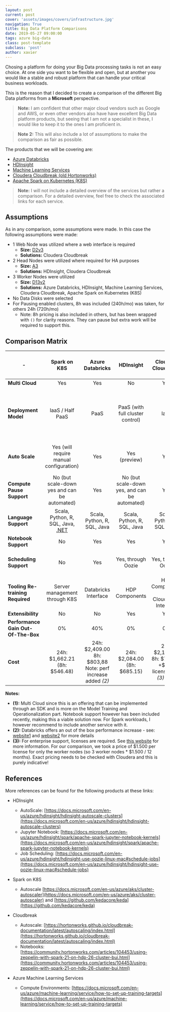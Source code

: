 ```yaml
---
layout: post
current: post
cover: 'assets/images/covers/infrastructure.jpg'
navigation: True
title: Big Data Platform Comparisons
date: 2019-05-27 09:00:00
tags: azure big-data
class: post-template
subclass: 'post'
author: xavier
---
```


Chosing a platform for doing your Big Data processing tasks is not an easy choice. At one side you want to be flexible and open, but at another you would like a stable and robust platform that can handle your critical business workloads.

This is the reason that I decided to create a comparison of the different Big Data platforms from a **Microsoft** perspective.

> **Note:** I am confident that other major cloud vendors such as Google and AWS, or even other vendors also have have excellent Big Data platform products, but seeing that I am not a specialist in these, I would like to keep it to the ones I am proficient in.

> **Note 2:** This will also include a lot of assumptions to make the comparison as fair as possible.

The products that we will be covering are:

* [Azure Databricks](https://azure.microsoft.com/en-us/services/databricks/)
* [HDInsight](https://azure.microsoft.com/en-us/services/hdinsight/)
* [Machine Learning Services](https://azure.microsoft.com/en-us/services/machine-learning-service/)
* [Cloudera Cloudbreak (old Hortonworks)](https://hortonworks.com/open-source/cloudbreak/)
* [Apache Spark on Kubernetes (K8S)](https://github.com/apache/spark/tree/master/resource-managers/kubernetes)

> **Note:** I will not include a detailed overview of the services but rather a comparison. For a detailed overview, feel free to check the associated links for each service.

## Assumptions

As in any comparison, some assumptions were made. In this case the following assumptions were made:

* 1 Web Node was utilized where a web interface is required
  * **Size:** [D2v3](https://docs.microsoft.com/en-us/azure/virtual-machines/windows/sizes-general#dv3-series-1)
  * **Solutions:** Cloudera Cloudbreak
* 2 Head Nodes were utilized where required for HA purposes
  * **Size:** [A3](https://docs.microsoft.com/en-us/azure/virtual-machines/windows/sizes-general#av2-series)
  * **Solutions:** HDInsight, Cloudera Cloudbreak
* 3 Worker Nodes were utilized 
  * **Size:** [D13v2](https://docs.microsoft.com/en-us/azure/virtual-machines/windows/sizes-memory#dsv2-series-11-15)
  * **Solutions:** Azure Databricks, HDInsight, Machine Learning Services, Cloudera Cloudbreak, Apache Spark on Kubernetes (K8S)
* No Data Disks were selected
* For Pausing enabled clusters, 8h was included (240h/mo) was taken, for others 24h (720h/mo)
  * Note: 8h pricing is also included in others, but has been wrapped with `()` for clarity reasons. They can pause but extra work will be required to support this.

## Comparison Matrix

| - |Spark on K8S|Azure Databricks|HDInsight|Cloudera Cloudbreak|Azure Machine Learning Services|
|---|:-:|:-:|:-:|:-:|:-:|
|**Multi Cloud**|Yes|Yes|No|Yes|Yes *(1)*|
|**Deployment Model**|IaaS / Half PaaS|PaaS|PaaS (with full cluster control)|IaaS|PaaS, with integrated support for compute on ML Services, VMs, Databricks, HDI and K8S|
|**Auto Scale**|Yes (will require manual configuration)|Yes|Yes (preview)|Yes|Yes (on Machine Learning Compute or Databricks)|
|**Compute Pause Support**|No (but scale-down yes and can be automated)|Yes|No (but scale-down yes, and can be automated)|Yes|Yes|
|**Language Support**|Scala, Python, R, SQL, Java, [.NET](https://github.com/dotnet/spark)|Scala, Python, R, SQL, Java|Scala, Python, R, SQL, Java|Scala, Python, R, SQL, Java|Python & REST|
|**Notebook Support**|No|Yes|Yes|Yes|Yes|
|**Scheduling Support**|No|Yes|Yes, through Oozie|Yes, through Oozie|Yes, Through Platform or SDK integration|
|**Tooling Re-training Required**|Server management through K8S|Databricks Interface|HDP Components|HDP Components & Cloudbreak Interface|SDK Interface OR GUI Interface in Azure Portal|
|**Extensibility**|No|No|Yes|Yes|Yes|
|**Performance Gain Out-Of-The-Box**|0%|40%|0%|0%|N/A|
|**Cost**|24h: \$1,662.21<br />(8h: \$546.48)|24h: \$2,409.00<br />8h: \$803,88<br />Note: perf increase added *(2)*|24h: \$2,084.00<br />(8h: \$685.15)|24h: \$2,100.36<br />8h: \$749.43<br />+\$375 license cost *(3)* / mo|Depends on K8S, HDI, Databricks VMs implementation|

**Notes:**
* **(1):** Multi Cloud since this is an offering that can be implemented through an SDK and is more on the Model Training and Operationalization part. Notebook support however has been included recently, making this a viable solution now. For Spark workloads, I however recommend to include another service with it.
* **(2):** Databricks offers an out of the box performance increase - see: [website1](https://databricks.com/blog/2017/07/12/benchmarking-big-data-sql-platforms-in-the-cloud.html) and [website2](https://github.com/databricks/benchmarks) for more details
* **(3):** For enterprise support, licenses are required. See [this website](https://hortonworks.com/services/support/enterprise/) for more information. For our comparison, we took a price of $1.500 per license for only the worker nodes (so 3 worker nodes * $1.500 / 12 months). Exact pricing needs to be checked with Cloudera and this is purely indicative!

## References

More references can be found for the following products at these links:

* HDInsight
  * AutoScale: [https://docs.microsoft.com/en-us/azure/hdinsight/hdinsight-autoscale-clusters](https://docs.microsoft.com/en-us/azure/hdinsight/hdinsight-autoscale-clusters)
  * Jupyter Notebook: [https://docs.microsoft.com/en-us/azure/hdinsight/spark/apache-spark-jupyter-notebook-kernels](https://docs.microsoft.com/en-us/azure/hdinsight/spark/apache-spark-jupyter-notebook-kernels)
  * Job Scheduling: [https://docs.microsoft.com/en-us/azure/hdinsight/hdinsight-use-oozie-linux-mac#schedule-jobs](https://docs.microsoft.com/en-us/azure/hdinsight/hdinsight-use-oozie-linux-mac#schedule-jobs)

* Spark on K8S
  * Autoscale [https://docs.microsoft.com/en-us/azure/aks/cluster-autoscaler](https://docs.microsoft.com/en-us/azure/aks/cluster-autoscaler) and [https://github.com/kedacore/keda](https://github.com/kedacore/keda)

* Cloudbreak
  * Autoscale: [https://hortonworks.github.io/cloudbreak-documentation/latest/autoscaling/index.html](https://hortonworks.github.io/cloudbreak-documentation/latest/autoscaling/index.html)
  * Notebooks: [https://community.hortonworks.com/articles/104453/using-zeppelin-with-spark-21-on-hdp-26-cluster-bui.html](https://community.hortonworks.com/articles/104453/using-zeppelin-with-spark-21-on-hdp-26-cluster-bui.html)

* Azure Machine Learning Services
  * Compute Environments: [https://docs.microsoft.com/en-us/azure/machine-learning/service/how-to-set-up-training-targets](https://docs.microsoft.com/en-us/azure/machine-learning/service/how-to-set-up-training-targets)



